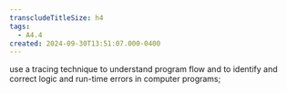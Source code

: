 ```yaml
---
transcludeTitleSize: h4
tags:
  - A4.4
created: 2024-09-30T13:51:07.000-0400
---
```

use a tracing technique to understand program flow and to identify and correct logic and run-time errors in computer programs;